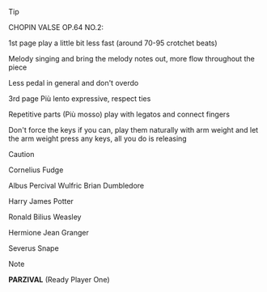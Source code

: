 
> [!TIP]
> 
> CHOPIN VALSE OP.64 NO.2:
> 
> 1st page play a little bit less fast (around 70-95 crotchet beats)
> 
> Melody singing and bring the melody notes out, more flow throughout the piece
> 
> Less pedal in general and don't overdo 
> 
> 3rd page Più lento expressive, respect ties
> 
> Repetitive parts (Più mosso) play with legatos and connect fingers
>
> Don't force the keys if you can, play them naturally with arm weight and let the arm weight press any keys, all you do is releasing

> [!CAUTION]
> 
> Cornelius Fudge
> 
> Albus Percival Wulfric Brian Dumbledore
> 
> Harry James Potter
> 
> Ronald Bilius Weasley
> 
> Hermione Jean Granger
> 
> Severus Snape

> [!NOTE]
>
> **PARZIVAL** (Ready Player One)

